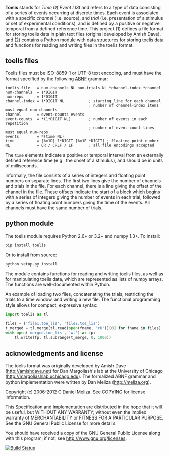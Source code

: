**Toelis** stands for *Time Of Event LISt* and refers to a type of data consisting
of a series of events occurring at discrete times. Each event is associated with
a specific *channel* (i.e. source), and *trial* (i.e. presentation of a stimulus
or set of experimental conditions), and is defined by a positive or negative
temporal from a defined reference time. This project (1) defines a file format
for storing toelis data in plain text files (original developed by Amish Dave),
and (2) contains a Python module with data structures for storing toelis data
and functions for reading and writing files in the toelis format.

## toelis files

Toelis files must be ISO-8859-1 or UTF-8 text encoding, and must have the
format specified by the following [ABNF](https://tools.ietf.org/html/rfc5234) grammar:

```abnf
toelis-file   = num-channels NL num-trials NL *channel-index *channel
num-channels  = 1*DIGIT
num-reps      = 1*DIGIT
channel-index = 1*DIGIT NL           ; starting line for each channel
                                     ; number of channel-index items must equal num-channels
channel       = event-counts events
event-counts  = *(1*DIGIT NL)        ; number of events in each repetition
                                     ; number of event-count lines must equal num-reps
events        = *(time NL)
time          = [%x1D] 1*DIGIT [%x1E *DIGIT] ; floating point number
NL            = CR / CRLF / LF       ; all file encodings accepted
```

The `time` elements indicate a positive or temporal interval from an externally
defined reference time (e.g., the onset of a stimulus), and should be in units
of milliseconds.

Informally, the file consists of a series of integers and floating point
numbers on separate lines.  The first two lines give the number of channels and
trials in the file.  For each channel, there is a line giving the offset
of the channel in the file.  These offsets indicate the start of a block which
begins with a series of integers giving the number of events in each
trial, followed by a series of floating point numbers giving the time of
the events.  All channels must have the same number of trials.

## python module

The toelis module requires Python 2.6+ or 3.2+ and numpy 1.3+. To install:

```bash
pip install toelis
```

Or to install from source:

```bash
python setup.py install
```

The module contains functions for reading and writing toelis files, as well as
for manipulating toelis data, which are represented as lists of numpy arrays.
The functions are well-documented within Python.

An example of loading two files, concatenating the trials, restricting the
trials to a time window, and writing a new file. The functional programming
style allows for compact, expressive syntax:

```python
import toelis as tl

files = ('file1.toe_lis', 'file2.toe_lis')
t_merged = tl.merge(tl.read(open(fname, 'rU'))[0] for fname in files)
with open('merged.toe_lis', 'wt') as fp:
    tl.write(fp, tl.subrange(t_merge, 0, 1000))
```

## acknowledgments and license

The toelis format was originally developed by Amish Dave (<http://amishdave.net>)
for Dan Margoliash's lab at the University of Chicago
(<http://margoliashlab.uchicago.edu>).  The formalized ABNF grammar and python
implementation were written by Dan Meliza (<http://meliza.org>).

Copyright (c) 2006-2012 C Daniel Meliza.  See COPYING for license information.

This Specification and Implementation are distributed in the hope that it will
be useful, but WITHOUT ANY WARRANTY; without even the implied warranty of
MERCHANTABILITY or FITNESS FOR A PARTICULAR PURPOSE. See the GNU General Public
License for more details.

You should have received a copy of the GNU General Public License along with
this program; if not, see <http://www.gnu.org/licenses>.

[![Build Status](https://travis-ci.org/melizalab/toelis.png?branch=develop)](https://travis-ci.org/melizalab/toelis)

